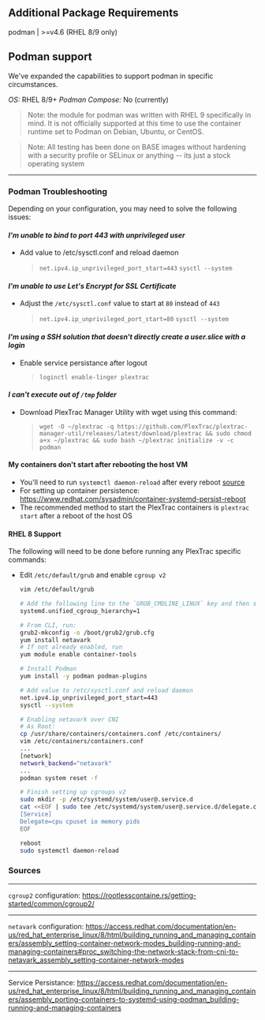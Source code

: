 ## Additional Package Requirements

podman | >=v4.6 (RHEL 8/9 only)

## Podman support

We've expanded the capabilities to support podman in specific circumstances.

*OS:* RHEL 8/9+
*Podman Compose:* No (currently)

> Note: the module for podman was written with RHEL 9 specifically in mind. It is not officially supported at this time to use the container runtime set to Podman on Debian, Ubuntu, or CentOS.

> Note: All testing has been done on BASE images without hardening with a security profile or SELinux or anything -- its just a stock operating system

---

### Podman Troubleshooting

Depending on your configuration, you may need to solve the following issues:

#### *I'm unable to bind to port 443 with unprivileged user*

- Add value to /etc/sysctl.conf and reload daemon
    > `net.ipv4.ip_unprivileged_port_start=443`
    > `sysctl --system`

#### *I'm unable to use Let's Encrypt for SSL Certificate*

- Adjust the `/etc/sysctl.conf` value to start at `80` instead of `443`
    > `net.ipv4.ip_unprivileged_port_start=80`
    > `sysctl --system`

#### *I'm using a SSH solution that doesn't directly create a user.slice with a login*

- Enable service persistance after logout
    > `loginctl enable-linger plextrac`

#### *I can't execute out of `/tmp` folder*

- Download PlexTrac Manager Utility with wget using this command:
    > `wget -O ~/plextrac -q https://github.com/PlexTrac/plextrac-manager-util/releases/latest/download/plextrac && sudo chmod a+x ~/plextrac && sudo bash ~/plextrac initialize -v -c podman`

#### My containers don't start after rebooting the host VM

- You'll need to run `systemctl daemon-reload` after every reboot [source](https://bugzilla.redhat.com/show_bug.cgi?id=1897579)
- For setting up container persistence: https://www.redhat.com/sysadmin/container-systemd-persist-reboot
- The recommended method to start the PlexTrac containers is `plextrac start` after a reboot of the host OS

#### RHEL 8 Support

The following will need to be done before running any PlexTrac specific commands:

- Edit `/etc/default/grub` and enable `cgroup v2`

    ```bash
    vim /etc/default/grub

    # Add the following line to the `GRUB_CMDLINE_LINUX` key and then save
    systemd.unified_cgroup_hierarchy=1

    # From CLI, run:
    grub2-mkconfig -o /boot/grub2/grub.cfg
    yum install netavark
    # If not already enabled, run
    yum module enable container-tools

    # Install Podman
    yum install -y podman podman-plugins

    # Add value to /etc/sysctl.conf and reload daemon
    net.ipv4.ip_unprivileged_port_start=443
    sysctl --system
    
    # Enabling netavark over CNI
    # As Root:
    cp /usr/share/containers/containers.conf /etc/containers/
    vim /etc/containers/containers.conf
    ...
    [network]
    network_backend="netavark"
    ...
    podman system reset -f

    # Finish setting up cgroups v2
    sudo mkdir -p /etc/systemd/system/user@.service.d
    cat <<EOF | sudo tee /etc/systemd/system/user@.service.d/delegate.conf
    [Service]
    Delegate=cpu cpuset io memory pids
    EOF

    reboot
    sudo systemctl daemon-reload
    ```

### Sources

---
`cgroup2` configuration: <https://rootlesscontaine.rs/getting-started/common/cgroup2/>

---
`netavark` configuration: <https://access.redhat.com/documentation/en-us/red_hat_enterprise_linux/8/html/building_running_and_managing_containers/assembly_setting-container-network-modes_building-running-and-managing-containers#proc_switching-the-network-stack-from-cni-to-netavark_assembly_setting-container-network-modes>

---
Service Persistance: <https://access.redhat.com/documentation/en-us/red_hat_enterprise_linux/8/html/building_running_and_managing_containers/assembly_porting-containers-to-systemd-using-podman_building-running-and-managing-containers>
